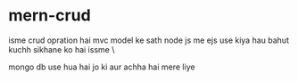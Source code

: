 # mern-crud

isme crud opration hai mvc model ke sath node js me ejs use kiya hau 
bahut kuchh sikhane ko hai issme \

mongo db use hua hai
jo ki aur achha hai mere liye
